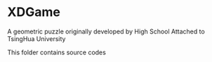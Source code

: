 XDGame
======

A geometric puzzle originally developed by High School Attached to TsingHua University

This folder contains source codes
